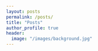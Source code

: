 ```yaml
---
layout: posts
permalink: /posts/
title: "Posts"
author_profile: true
header:
  image: "/images/background.jpg"
---
```

